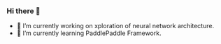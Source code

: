 ### Hi there 👋

- 🔭 I’m currently working on xploration of neural network architecture.
- 🌱 I’m currently learning PaddlePaddle Framework.
